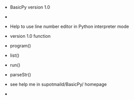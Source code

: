 - BasicPy version 1.0
-
- Help to use line number editor in Python interpreter mode
- version 1.0 function
- program()
- list()
- run()
- parseStr()

- see help me in supotmaild/BasicPy/ homepage
- 
